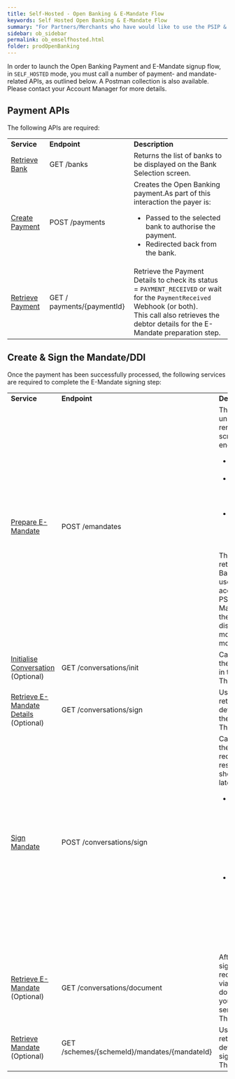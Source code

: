 ```yaml
---
title: Self-Hosted - Open Banking & E-Mandate Flow
keywords: Self Hosted Open Banking & E-Mandate Flow
summary: "For Partners/Merchants who have would like to use the PSIP & E-Mandate flow along with their own User Interface, this section describes the APIs required."
sidebar: ob_sidebar
permalink: ob_emselfhosted.html
folder: prodOpenBanking
---
```


In order to launch the Open Banking Payment and E-Mandate signup flow, in `SELF_HOSTED` mode, you must call a number of payment- and mandate-related APIs, as outlined below.
A Postman collection is also available. Please contact your Account Manager for more details.

## Payment APIs

The following APIs are required:


<table style="width: 100%">
  <tbody>
    <tr>
      <td><strong>Service</strong></td>
      <td><strong>Endpoint</strong></td>
      <td><strong>Description</strong></td>      
    </tr>
    <tr>
    <td><a href= "ob_getbank.html">Retrieve Bank</a></td>
      <td>GET /banks</td>
      <td>Returns the list of banks to be displayed on the Bank Selection screen.</td>      
    </tr>
    <tr>
    <td><a href= "ob_createpayment.html">Create Payment</a></td>
      <td>POST /payments</td>
      <td>Creates the Open Banking payment.As part of this interaction the payer is: 
      <uL>
      <li>Passed to the selected bank to authorise the payment.</li>
      <li>Redirected back from the bank.</li>
      </uL>
      </td>
    </tr>
    <tr>
    <td><a href= "ob_retrievepayment.html">Retrieve Payment</a></td>
      <td>GET / payments/{paymentId}</td>
      <td>Retrieve the Payment Details to check its status = <code class="highlighter-rouge">PAYMENT_RECEIVED</code> or wait for the <code class="highlighter-rouge">PaymentReceived</code> Webhook (or both). 
      <br/>
      This call also retrieves the debtor details for the E-Mandate preparation step.</td>      
    </tr>
    
  </tbody>
</table>


## Create & Sign the Mandate/DDI

Once the payment has been successfully processed, the following services are required to complete the E-Mandate signing step:


<table style="width: 100%">
  <tbody>
    <tr>
      <td><strong>Service</strong></td>
      <td><strong>Endpoint</strong></td>
      <td><strong>Description</strong></td>      
    </tr>
    <tr>
    <td><a href= "em_prepare.html">Prepare E-Mandate</a></td>
      <td>POST /emandates</td>
      <td>This request returns a unique token used to render the E-Mandate screen. The Token encapsulates:
        <ul>
        <li>The Merchant configurations</li>
        <li>Merchant-specific details (Creditor Scheme ID, Scheme Type, etc.)</li>
        <li>Payer details (Address details, phone details, email, etc.)</li>
        </ul>
        The account details retrieved from the Open Banking payment are used to pre-populate the account details when the PSU goes to sign the E-Mandates. Note that these details are displayed in read-only mode, the user cannot modify the details.
        </td>      
    </tr>
    <tr>
    <td><a href= "em_init.html">Initialise Conversation</a> (Optional)
</td>
      <td>GET /conversations/init</td>
      <td>Call this service to see the next available steps in the conversation. 
      <br/>This is an optional step.
        </td>      
    </tr>
      <tr>
    <td><a href= "em_sign.html#get-conversationsign">Retrieve E-Mandate Details</a> (Optional)
</td>
      <td>GET /conversations/sign</td>
      <td>Use this service to retrieve the E-Mandate details to be rendered for the payer to sign.
      <br/>This is an optional step.
        </td>      
    </tr>
     <tr>
    <td><a href= "em_sign.html#post-conversationsign">Sign Mandate</a>
</td>
      <td>POST /conversations/sign</td>
      <td>Call this service to sign the Mandate. This step is required. Certain response elements should be stored for use later. 
      <ul>
      <li>The encodedMandateId and encodedSchemeId are required to build the URI where you can retrieve your Signed Mandate details. </li>
      <li>You will also need this for matching of the <code class="highlighter-rouge">MandateElectonicSign</code> notification (if you have enabled the <a href ="em_whmandsignature.html">Mandate Signature</a> Webhook.</li>
      </ul>     
        </td>      
    </tr>
     <tr>
    <td><a href= "em_retrieve_doc.html">Retrieve E-Mandate</a> (Optional)
</td>
      <td>GET /conversations/document</td>
      <td>After the E-Mandate is signed the PSU may receive a Mandate PDF via E-Mail. If you want to download the PDF for your records use this service. 
      <br/>This step is optional     
        </td>      
    </tr>
     <tr>
    <td><a href= "np_retrievemandate.html">Retrieve Mandate</a> (Optional)
</td>
      <td>GET /schemes/{schemeId}/mandates/{mandateId}</td>
      <td>Use this service to retrieve the mandate details after it has been signed.
      <br/>This step is optional     
        </td>      
    </tr>
    
  </tbody>
</table>

